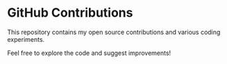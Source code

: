 # GitHub Contributions

This repository contains my open source contributions and various coding experiments.

Feel free to explore the code and suggest improvements!
